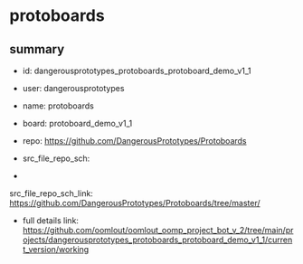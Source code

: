 # protoboards
 
## summary 
* id: dangerousprototypes_protoboards_protoboard_demo_v1_1
* user: dangerousprototypes
* name: protoboards
* board: protoboard_demo_v1_1
* repo: https://github.com/DangerousPrototypes/Protoboards



* src_file_repo_sch: 
*
 src_file_repo_sch_link: https://github.com/DangerousPrototypes/Protoboards/tree/master/
* full details link: https://github.com/oomlout/oomlout_oomp_project_bot_v_2/tree/main/projects/dangerousprototypes_protoboards_protoboard_demo_v1_1/current_version/working  






